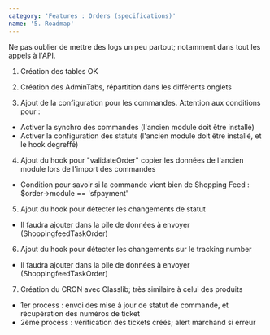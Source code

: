 ```yaml
---
category: 'Features : Orders (specifications)'
name: '5. Roadmap'
---
```


Ne pas oublier de mettre des logs un peu partout; notamment dans tout les appels
à l'API.

1. Création des tables OK


2. Création des AdminTabs, répartition dans les différents onglets


3. Ajout de la configuration pour les commandes. Attention aux conditions pour :
  - Activer la synchro des commandes (l'ancien module doit être installé)
  - Activer la configuration des statuts (l'ancien module doit être installé, et le hook degreffé)


4. Ajout du hook pour "validateOrder" copier les données de l'ancien module lors de l'import des commandes
  - Condition pour savoir si la commande vient bien de Shopping Feed : $order->module == 'sfpayment'


5. Ajout du hook pour détecter les changements de statut
  - Il faudra ajouter dans la pile de données à envoyer (ShoppingfeedTaskOrder)


6. Ajout du hook pour détecter les changements sur le tracking number
  - Il faudra ajouter dans la pile de données à envoyer (ShoppingfeedTaskOrder)


7. Création du CRON avec Classlib; très similaire à celui des produits
  - 1er process : envoi des mise à jour de statut de commande, et récupération des numéros de ticket
  - 2ème process : vérification des tickets créés; alert marchand si erreur